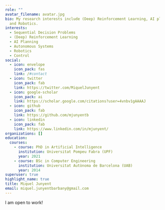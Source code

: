 ```yaml
---
role: ""
avatar_filename: avatar.jpg
bio: My research interests include (Deep) Reinforcement Learning, AI planning
  and Robotics.
interests:
  - Sequential Decision Problems
  - (Deep) Reinforcement Learning
  - AI Planning
  - Autonomous Systems
  - Robotics
  - Control
social:
  - icon: envelope
    icon_pack: fas
    link: /#contact
  - icon: twitter
    icon_pack: fab
    link: https://twitter.com/MiquelJunyent
  - icon: google-scholar
    icon_pack: ai
    link: https://scholar.google.com/citations?user=4vnbv1gAAAAJ
  - icon: github
    icon_pack: fab
    link: https://github.com/mjunyentb
  - icon: linkedin
    icon_pack: fab
    link: https://www.linkedin.com/in/mjunyent/
organizations: []
education:
  courses:
    - course: PhD in Artificial Intelligence
      institution: Universitat Pompeu Fabra (UPF)
      year: 2021
    - course: BSc in Computer Engineering
      institution: Universitat Autònoma de Barcelona (UAB)
      year: 2014
superuser: true
highlight_name: true
title: Miquel Junyent
email: miquel.junyentbarbany@gmail.com
---
```

I am open to work!
